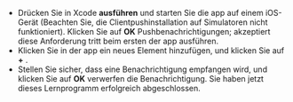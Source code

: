 
* Drücken Sie in Xcode **ausführen** und starten Sie die app auf einem iOS-Gerät (Beachten Sie, die Clientpushinstallation auf Simulatoren nicht funktioniert). Klicken Sie auf **OK** Pushbenachrichtigungen; akzeptiert diese Anforderung tritt beim ersten der app ausführen.
* Klicken Sie in der app ein neues Element hinzufügen, und klicken Sie auf  **+** .
* Stellen Sie sicher, dass eine Benachrichtigung empfangen wird, und klicken Sie auf **OK** verwerfen die Benachrichtigung. Sie haben jetzt dieses Lernprogramm erfolgreich abgeschlossen.

